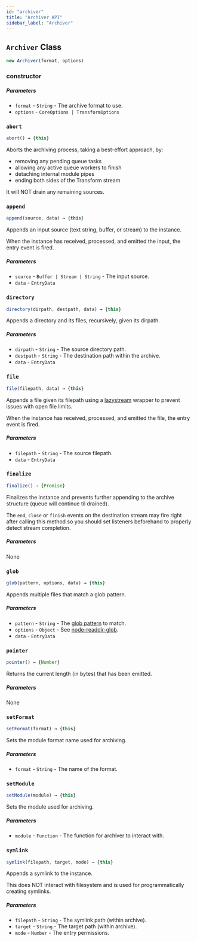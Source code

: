```yaml
---
id: "archiver"
title: "Archiver API"
sidebar_label: "Archiver"
---
```


## `Archiver` Class

```js
new Archiver(format, options)
```

### constructor

##### Parameters
- `format` - `String` -  The archive format to use.
- `options` - `CoreOptions | TransformOptions`

### `abort`

```js
abort() → {this}
```

Aborts the archiving process, taking a best-effort approach, by:

* removing any pending queue tasks
* allowing any active queue workers to finish
* detaching internal module pipes
* ending both sides of the Transform stream

It will NOT drain any remaining sources.

### `append`

```js
append(source, data) → {this}
```

Appends an input source (text string, buffer, or stream) to the instance.

When the instance has received, processed, and emitted the input, the entry event is fired.

##### Parameters

- `source` - `Buffer | Stream | String` - The input source.
- `data` - `EntryData`

### `directory`

```js
directory(dirpath, destpath, data) → {this}
```

Appends a directory and its files, recursively, given its dirpath.

##### Parameters

- `dirpath` - `String` - The source directory path.
- `destpath` - `String` - The destination path within the archive.
- `data` - `EntryData`

### `file`

```js
file(filepath, data) → {this}
```

Appends a file given its filepath using a [lazystream](https://github.com/jpommerening/node-lazystream) wrapper to prevent issues with open file limits.

When the instance has received, processed, and emitted the file, the entry event is fired.

##### Parameters

- `filepath` - `String` - The source filepath.
- `data` - `EntryData`

### `finalize`

```js
finalize() → {Promise}
```

Finalizes the instance and prevents further appending to the archive structure (queue will continue til drained).

The `end`, `close` or `finish` events on the destination stream may fire right after calling this method so you should set listeners beforehand to properly detect stream completion.


##### Parameters

None

### `glob`

```js
glob(pattern, options, data) → {this}
```

Appends multiple files that match a glob pattern.

##### Parameters

- `pattern` - `String` - The [glob pattern](https://github.com/isaacs/minimatch) to match.
- `options` - `Object` - See [node-readdir-glob](https://github.com/yqnn/node-readdir-glob#options).
- `data` - `EntryData`

### `pointer`

```js
pointer() → {Number}
```

Returns the current length (in bytes) that has been emitted.

##### Parameters

None

### `setFormat`

```js
setFormat(format) → {this}
```

Sets the module format name used for archiving.

##### Parameters

- `format` - `String` - The name of the format.

### `setModule`

```js
setModule(module) → {this}
```

Sets the module used for archiving.

##### Parameters

- `module` - `Function` - The function for archiver to interact with.

### `symlink`

```js
symlink(filepath, target, mode) → {this}
```

Appends a symlink to the instance.

This does NOT interact with filesystem and is used for programmatically creating symlinks.

##### Parameters

- `filepath` - `String` - The symlink path (within archive).
- `target` - `String` - The target path (within archive).
- `mode` - `Number` - The entry permissions.
